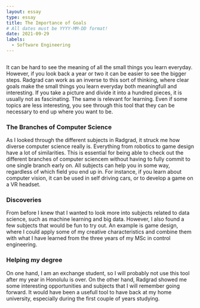 ```yaml
---
layout: essay
type: essay
title: The Importance of Goals
# All dates must be YYYY-MM-DD format!
date: 2021-09-29
labels:
  - Software Engineering
---
```


<img class="ui medium right floated rounded image" src="">


It can be hard to see the meaning of all the small things you learn everyday. However, if you look back a year or two it can be easier to see the bigger steps. Radgrad can work as an inverse to this sort of thinking, where clear goals make the small things you learn everyday both meaningfull and interesting. If you take a picture and divide it into a hundred pieces, it is usually not as fascinating. The same is relevant for learning. Even if some topics are less interesting, you see through this tool that they can be necessary to end up where you want to be.   

### The Branches of Computer Science
As I looked through the different subjects in Radgrad, it struck me how diverse computer science really is. Everything from robotics to game design have a lot of similarities. This is essential for being able to check out the different branches of computer sciencem without having to fully commit to one single branch early on. All subjects can help you in some way, regardless of which field you end up in. For instance, if you learn about computer vision, it can be used in self driving cars, or to develop a game on a VR headset. 

### Discoveries
From before I knew that I wanted to look more into subjects related to data science, such as machine learning and big data. However, I also found a few subjects that would be fun to try out. An example is game design, where I could apply some of my creative characteristics and combine them with what I have learned from the three years of my MSc in control engineering.

### Helping my degree
On one hand, I am an exchange student, so I will probably not use this tool after my year in Honolulu is over. On the other hand, Radgrad showed me some interesting opportunities and subjects that I will remember going forward. It would have been a usefull tool to have back at my home university, especially during the first couple of years studying.  

